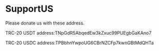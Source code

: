# SupportUS

Please donate us with these address.

TRC-20 USDT address:TNpGdR5AbqedEw3kZxuc99PUEgbGaKAno7

TRC-20 USDC address:TPBbhnYwpoUG6CBrNZCFp7kwnGBtMdQHTa
